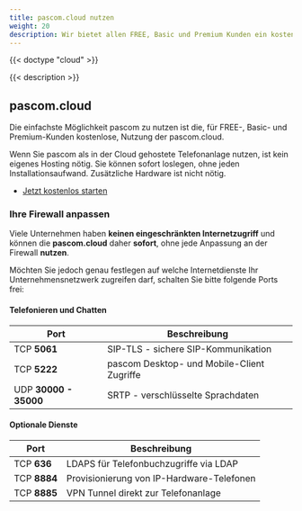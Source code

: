 ```yaml
---
title: pascom.cloud nutzen
weight: 20
description: Wir bietet allen FREE, Basic und Premium Kunden ein kostenloses hosting in der pascom.cloud. Einfach, Sicher, Schnell - Jetzt kostenlos starten.
---
```


{{< doctype "cloud" >}}
 
{{< description >}}

## pascom.cloud

Die einfachste Möglichkeit pascom zu nutzen ist die, für FREE-, Basic- und Premium-Kunden kostenlose, Nutzung der pascom.cloud.  

Wenn Sie pascom als in der Cloud gehostete Telefonanlage nutzen, ist kein eigenes Hosting nötig. Sie können sofort loslegen, ohne jeden Installationsaufwand. Zusätzliche Hardware ist nicht nötig.

 * [Jetzt kostenlos starten](http://my.pascom.net/do/cloud)

### Ihre Firewall anpassen

Viele Unternehmen haben **keinen eingeschränkten Internetzugriff** und können die **pascom.cloud** daher **sofort**, ohne jede Anpassung an der Firewall **nutzen**.

Möchten Sie jedoch genau festlegen auf welche Internetdienste Ihr Unternehmensnetzwerk zugreifen darf, schalten Sie bitte folgende Ports frei:

#### Telefonieren und Chatten

| Port | Beschreibung |
| ---- | ------------ |
| TCP **5061** | SIP-TLS - sichere SIP-Kommunikation |
| TCP **5222** | pascom Desktop- und Mobile-Client Zugriffe |
| UDP **30000 - 35000** | SRTP - verschlüsselte Sprachdaten |

#### Optionale Dienste

| Port | Beschreibung |
| ---- | ------------ |
| TCP **636** | LDAPS für Telefonbuchzugriffe via LDAP |
| TCP **8884**  | Provisionierung von IP-Hardware-Telefonen |
| TCP **8885**  | VPN Tunnel direkt zur Telefonanlage |